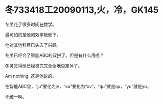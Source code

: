 # 冬733418工20090113,火，冷，GK145

冬灵花了很多时间在数学。

最可怕的是他的效率极低下。

他对其他科目已失去了兴趣。

冬灵已经会了智能ABC的双拼了。但是有什么用呢？

冬灵觉得他已经被完完全全地否定掉了。

Am nothing. 这是他说的。

在智能ABC里，“ju”要化为jv，“xu”要化为“xv”，“qu”就是qu，“yu”就是yu。

不统一啊。
